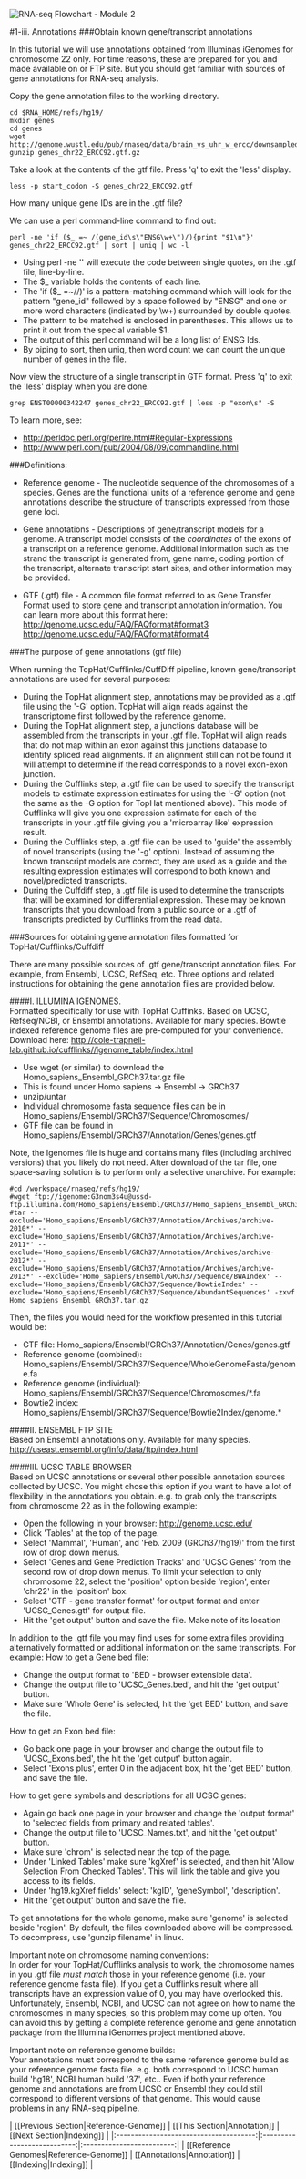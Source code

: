 ![RNA-seq Flowchart - Module 2](Images/RNA-seq_Flowchart2.png)

#1-iii. Annotations
###Obtain known gene/transcript annotations

In this tutorial we will use annotations obtained from Illuminas iGenomes for chromosome 22 only. For time reasons, these are prepared for you and made available on or FTP site. But you should get familiar with sources of gene annotations for RNA-seq analysis. 

Copy the gene annotation files to the working directory. 
	
	cd $RNA_HOME/refs/hg19/
	mkdir genes
	cd genes
	wget http://genome.wustl.edu/pub/rnaseq/data/brain_vs_uhr_w_ercc/downsampled_5pc_chr22/genes_chr22_ERCC92.gtf.gz
	gunzip genes_chr22_ERCC92.gtf.gz

Take a look at the contents of the gtf file. Press 'q' to exit the 'less' display.

	less -p start_codon -S genes_chr22_ERCC92.gtf
	
How many unique gene IDs are in the .gtf file?

We can use a perl command-line command to find out:

	perl -ne 'if ($_ =~ /(gene_id\s\"ENSG\w+\")/){print "$1\n"}' genes_chr22_ERCC92.gtf | sort | uniq | wc -l
	
* Using perl -ne '' will execute the code between single quotes, on the .gtf file, line-by-line.
* The $_ variable holds the contents of each line.
* The 'if ($_ =~//)' is a pattern-matching command which will look for the pattern "gene_id" followed by a space followed by "ENSG" and one or more word characters (indicated by \w+) surrounded by double quotes.
* The pattern to be matched is enclosed in parentheses. This allows us to print it out from the special variable $1.
* The output of this perl command will be a long list of ENSG Ids. 
* By piping to sort, then uniq, then word count we can count the unique number of genes in the file.


Now view the structure of a single transcript in GTF format. Press 'q' to exit the 'less' display when you are done.

	grep ENST00000342247 genes_chr22_ERCC92.gtf | less -p "exon\s" -S

To learn more, see:
* http://perldoc.perl.org/perlre.html#Regular-Expressions
* http://www.perl.com/pub/2004/08/09/commandline.html
	
	
###Definitions:

- Reference genome - The nucleotide sequence of the chromosomes of a species.  Genes are the functional units of a reference genome and gene annotations describe the structure of transcripts expressed from those gene loci.  

- Gene annotations - Descriptions of gene/transcript models for a genome.  A transcript model consists of the *coordinates* of the exons of a transcript on a reference genome.  Additional information such as the strand the transcript is generated from, gene name, coding portion of the transcript, alternate transcript start sites, and other information may be provided.

- GTF (.gtf) file - A common file format referred to as Gene Transfer Format used to store gene and transcript annotation information.  You can learn more about this format here:
http://genome.ucsc.edu/FAQ/FAQformat#format3
http://genome.ucsc.edu/FAQ/FAQformat#format4
	
###The purpose of gene annotations (gtf file)

When running the TopHat/Cufflinks/CuffDiff pipeline, known gene/transcript annotations are used for several purposes:
* During the TopHat alignment step, annotations may be provided as a .gtf file using the '-G' option.  TopHat will align reads against the transcriptome first followed by the reference genome.
* During the TopHat alignment step, a junctions database will be assembled from the transcripts in your .gtf file.  TopHat will align reads that do not map within an exon against this junctions database to identify spliced read alignments.  If an alignment still can not be found it will attempt to determine if the read corresponds to a novel exon-exon junction.
* During the Cufflinks step, a .gtf file can be used to specify the transcript models to estimate expression estimates for using the '-G' option (not the same as the -G option for TopHat mentioned above).  This mode of Cufflinks will give you one expression estimate for each of the transcripts in your .gtf file giving you a 'microarray like' expression result.
* During the Cufflinks step, a .gtf file can be used to 'guide' the assembly of novel transcripts (using the '-g' option).  Instead of assuming the known transcript models are correct, they are used as a guide and the resulting expression estimates will correspond to both known and novel/predicted transcripts.
* During the Cuffdiff step, a .gtf file is used to determine the transcripts that will be examined for differential expression.  These may be known transcripts that you download from a public source or a .gtf of transcripts predicted by Cufflinks from the read data.
	
###Sources for obtaining gene annotation files formatted for TopHat/Cufflinks/Cuffdiff

There are many possible sources of .gtf gene/transcript annotation files.  For example, from Ensembl, UCSC, RefSeq, etc.  Three options and related instructions for obtaining the gene annotation files are provided below.
	
####I. ILLUMINA IGENOMES.  
Formatted specifically for use with TopHat Cuffinks.  Based on UCSC, Refseq/NCBI, or Ensembl annotations.  Available for many species.  Bowtie indexed reference genome files are pre-computed for your convenience.  Download here:
http://cole-trapnell-lab.github.io/cufflinks//igenome_table/index.html

  * Use wget (or similar) to download the Homo_sapiens_Ensembl_GRCh37.tar.gz file 
  * This is found under Homo sapiens -> Ensembl -> GRCh37
  * unzip/untar
  * Individual chromosome fasta sequence files can be in Homo_sapiens/Ensembl/GRCh37/Sequence/Chromosomes/
  * GTF file can be found in Homo_sapiens/Ensembl/GRCh37/Annotation/Genes/genes.gtf

Note, the Igenomes file is huge and contains many files (including archived versions) that you likely do not need. After download of the tar file, one space-saving solution is to perform only a selective unarchive. For example:

```
#cd /workspace/rnaseq/refs/hg19/
#wget ftp://igenome:G3nom3s4u@ussd-ftp.illumina.com/Homo_sapiens/Ensembl/GRCh37/Homo_sapiens_Ensembl_GRCh37.tar.gz
#tar --exclude='Homo_sapiens/Ensembl/GRCh37/Annotation/Archives/archive-2010*' --exclude='Homo_sapiens/Ensembl/GRCh37/Annotation/Archives/archive-2011*' --exclude='Homo_sapiens/Ensembl/GRCh37/Annotation/Archives/archive-2012*' --exclude='Homo_sapiens/Ensembl/GRCh37/Annotation/Archives/archive-2013*' --exclude='Homo_sapiens/Ensembl/GRCh37/Sequence/BWAIndex' --exclude='Homo_sapiens/Ensembl/GRCh37/Sequence/BowtieIndex' --exclude='Homo_sapiens/Ensembl/GRCh37/Sequence/AbundantSequences' -zxvf Homo_sapiens_Ensembl_GRCh37.tar.gz
```

Then, the files you would need for the workflow presented in this tutorial would be:

* GTF file: Homo_sapiens/Ensembl/GRCh37/Annotation/Genes/genes.gtf
* Reference genome (combined): Homo_sapiens/Ensembl/GRCh37/Sequence/WholeGenomeFasta/genome.fa
* Reference genome (individual): Homo_sapiens/Ensembl/GRCh37/Sequence/Chromosomes/*.fa
* Bowtie2 index: Homo_sapiens/Ensembl/GRCh37/Sequence/Bowtie2Index/genome.*
	
####II. ENSEMBL FTP SITE  
Based on Ensembl annotations only.  Available for many species.
http://useast.ensembl.org/info/data/ftp/index.html
	
####III. UCSC TABLE BROWSER  
Based on UCSC annotations or several other possible annotation sources collected by UCSC. You might chose this option if you want to have a lot of flexibility in the annotations you obtain.  e.g. to grab only the transcripts from chromosome 22 as in the following example:
  * Open the following in your browser: http://genome.ucsc.edu/
  * Click 'Tables' at the top of the page.
  * Select 'Mammal', 'Human', and 'Feb. 2009 (GRCh37/hg19)' from the first row of drop down menus.
  * Select 'Genes and Gene Prediction Tracks' and 'UCSC Genes' from the second row of drop down menus.
    To limit your selection to only chromosome 22, select the 'position' option beside 'region', enter 'chr22' in the 'position' box.
  * Select 'GTF - gene transfer format' for output format and enter 'UCSC_Genes.gtf' for output file.
  * Hit the 'get output' button and save the file.  Make note of its location
	
In addition to the .gtf file you may find uses for some extra files providing alternatively formatted or additional information on the same transcripts.  For example:
How to get a Gene bed file:
  * Change the output format to 'BED - browser extensible data'.
  * Change the output file to 'UCSC_Genes.bed', and hit the 'get output' button.
  * Make sure 'Whole Gene' is selected, hit the 'get BED' button, and save the file.
	
How to get an Exon bed file:  
  * Go back one page in your browser and change the output file to 'UCSC_Exons.bed', the hit the 'get output' button again.  
  * Select 'Exons plus', enter 0 in the adjacent box, hit the 'get BED' button, and save the file.  
	
How to get gene symbols and descriptions for all UCSC genes:  
  * Again go back one page in your browser and change the 'output format' to 'selected fields from primary and related tables'.  
  * Change the output file to 'UCSC_Names.txt', and hit the 'get output' button.  
  * Make sure 'chrom' is selected near the top of the page.  
  * Under 'Linked Tables' make sure 'kgXref' is selected, and then hit 'Allow Selection From Checked Tables'.  This will link the table and give you access to its fields.  
  * Under 'hg19.kgXref fields' select: 'kgID', 'geneSymbol', 'description'.  
  * Hit the 'get output' button and save the file.  
	
To get annotations for the whole genome, make sure 'genome' is selected beside 'region'.
By default, the files downloaded above will be compressed.  To decompress, use 'gunzip filename' in linux.
	
Important note on chromosome naming conventions:  
In order for your TopHat/Cufflinks analysis to work, the chromosome names in you .gtf file *must match* those in your reference genome (i.e. your reference genome fasta file).  If you get a Cufflinks result where all transcripts have an expression value of 0, you may have overlooked this.  Unfortunately, Ensembl, NCBI, and UCSC can not agree on how to name the chromosomes in many species, so this problem may come up often.  You can avoid this by getting a complete reference genome and gene annotation package from the Illumina iGenomes project mentioned above.
	
Important note on reference genome builds:  
Your annotations must correspond to the same reference genome build as your reference genome fasta file.  e.g. both correspond to UCSC human build 'hg18', NCBI human build '37', etc..  Even if both your reference genome and annotations are from UCSC or Ensembl they could still correspond to different versions of that genome.  This would cause problems in any RNA-seq pipeline.
	
| [[Previous Section|Reference-Genome]]  | [[This Section|Annotation]] | [[Next Section|Indexing]] |
|:--------------------------------------:|:---------------------------:|:-------------------------:|
| [[Reference Genomes|Reference-Genome]] | [[Annotations|Annotation]]  | [[Indexing|Indexing]]     |
